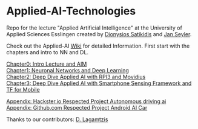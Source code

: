 # Applied-AI-Technologies

Repo for the lecture "Applied Artificial Intelligence" at the University of Applied Sciences Esslingen created by [Dionysios Satikidis](mailto:dionysios.satikidis@gmail.com) and [Jan Seyler](mailto:Jan.Seyler@gmail.com).

Check out the Applied-AI [Wiki](https://github.com/MrDio/Applied-AI-Technologies/wiki) for detailed Information. First start with the chapters and intro to NN and DL.

[Chapter0: Intro Lecture and AIM](https://github.com/MrDio/Applied-AI-Technologies/wiki)</br>
[Chapter1: Neuronal Networks and Deep Learning](https://github.com/MrDio/Smartphone-Sensing-Framework/wiki/Neuronal-Networks-&-Deep-Learning)</br>
[Chapter2: Deep Dive Applied AI with RPI3 and Movidius](https://github.com/MrDio/Applied-AI-Technologies/wiki/2.-AI-on-the-Raspberry-Pi-with-the-Movidius-Neural-Compute-Stick)</br>
[Chapter3: Deep Dive Applied AI with Smartphone Sensing Framework and TF for Mobile](https://github.com/MrDio/Applied-AI-Technologies/wiki/1.-AI-on-Smartphone-Sensing)</br>

[Appendix: Hackster.io Respected Project Autonomous driving ai](https://www.hackster.io/dhq/autonomous-driving-ai-for-donkey-car-garbage-collector-846c11)</br>
[Appendix: Github.com Respected Project Android AI Car](https://github.com/umadbro96/androidAICar)</br>

Thanks to our contributors:
[D. Lagamtzis]()

